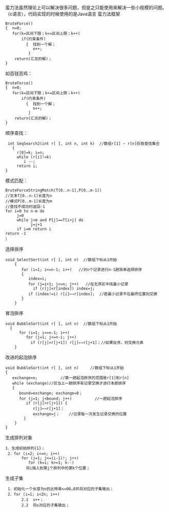 蛮力法虽然理论上可以解决很多问题，但是之只能使用来解决一些小规模的问题。（c语言），代码实现的时候使用的是Java语言
蛮力法框架

	BruteForce()
	{  n=0;
	   for(k=区间下限；k<=区间上限；k++)
	       if(约束条件)
	         {  找到一个解；
	            n++;
	          }
	    return(汇总的解)；
	}

如百钱百鸡：

	BruteForce()
	{  n=0;
	   for(k=区间下限；k<=区间上限；k++)
	       if(约束条件)
	         {  找到一个解；
	            n++;
	          }
	    return(汇总的解)；
	}

顺序查找：

     int SeqSearch2(int r[ ], int n, int k)  //数组r[1] ~ r[n]存放查找集合
       {
         r[0]=k; i=n;
         while (r[i]!=k)
            i --;
         return i;
    }

模式匹配：

    BruteForceStringMatch(T[0..n-1],P[0..m-1])
    //文本T[0..n-1]长度为n
    //模式P[0..m-1]长度为m
    //查找不成功时返回-1
    for i=0 to n-m do
         j=0
         while j<m and P[j]==T[i+j] do
               j=j+1
         if i=m return i
    return -1
    ）

选择排序

    void SelectSort(int r[ ], int n)  //数组下标从1开始
        {
           for (i=1; i<=n-1; i++)   //对n个记录进行n-1趟简单选择排序
           {
              index=i;
              for (j=i+1; j<=n; j++)   //在无序区中找最小记录
                if (r[j]<r[index]) index=j;
              if (index!=i) r[i]←→r[index];  //若最小记录不在最终位置则交换
           }
        }

冒泡排序

    void BubbleSort(int r[ ], int n)  //数组下标从1开始
      {
          for (i=1; i<=n-1; i++)
             for (j=1; j<=n-i; j++)
               if (r[j]>r[j+1]) r[j]←→r[j+1]；//如果反序，则交换元素
        }
改进的起泡排序

    void BubbleSort(int r[ ], int n)     //数组下标从1开始
    {
       exchange=n;          //第一趟起泡排序的范围是r[1]到r[n]
       while (exchange)//仅当上一趟排序有记录交换才进行本趟排序
       {
          bound=exchange; exchange=0；
          for (j=1; j<bound; j++)          //一趟起泡排序
             if (r[j]>r[j+1]) {
                r[j]←→r[j+1]；
                exchange=j；    //记录每一次发生记录交换的位置
            }
        }
    }

生成排列对象

    1．生成初始排列{1}；
     2．for (i=2; i<=n; i++)
           for (j=1; j<=(i-1)!; j++)
              for (k=i; k>=1; k--)
             将i插入到第j个排列中的第k个位置；

生成子集

     1．初始化一个长度为n的比特串s=00…0并将对应的子集输出；
     2．for (i=1; i<2n; i++)
           2.1  s++；
           2.2  将s对应的子集输出；


